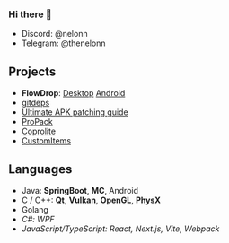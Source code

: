 ### Hi there 👋

- Discord: @nelonn
- Telegram: @thenelonn

## Projects

- **FlowDrop**: [Desktop](https://github.com/noseam-env/flowdrop-qt) [Android](https://github.com/noseam-env/flowdrop-android)
- [gitdeps](https://github.com/Nelonn/gitdeps)
- [Ultimate APK patching guide](https://github.com/Nelonn/ultimate-apk-patching-guide)
- [ProPack](https://github.com/Nelonn/ProPack)
- [Coprolite](https://github.com/Nelonn/coprolite)
- [CustomItems](https://github.com/Nelonn/CustomItems)

## Languages

- Java: **SpringBoot**, **MC**, Android
- C / C++: **Qt**, **Vulkan**, **OpenGL**, **PhysX**
- Golang
- _C#: WPF_
- _JavaScript/TypeScript: React, Next.js, Vite, Webpack_
